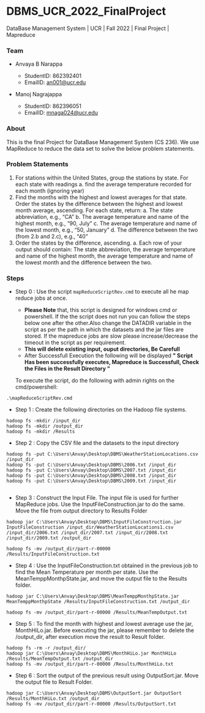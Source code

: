 # DBMS_UCR_2022_FinalProject 
DataBase Management System | UCR | Fall 2022 | Final Project | Mapreduce 

### Team 
  - Anvaya B Narappa 
     - StudentID: 862392401 
     - EmailID: an001@ucr.edu
  
  - Manoj Nagrajappa  
     - StudentID: 862396051 
     - EmailID: mnaga024@ucr.edu 

### About 

This is the final Project for DataBase Management System (CS 236). We use MapReduce to reduce the data set to solve the below problem statements. 

### Problem Statements 

1.	For stations within the United States, group the stations by state. For each state with readings
a.	find the average temperature recorded for each month (ignoring year)
2.	Find the months with the highest and lowest averages for that state. Order the states by the difference between the highest and lowest month average, ascending.
For each state, return:
a.	The state abbreviation, e.g., “CA”
b.	The average temperature and name of the highest month, e.g., “90, July”
c.	The average temperature and name of the lowest month, e.g., “50, January”
d.	The difference between the two (from 2.b and 2.c), e.g., “40”
3.	Order the states by the difference, ascending. 
a.	Each row of your output should contain: The state abbreviation, the average temperature and name of the highest month, the average temperature and name of the lowest month and the difference between the two.

### Steps
- Step 0 : Use the script ```mapReduceScriptRev.cmd``` to execute all he map reduce jobs at once.

  - **Please Note** that, this script is designed for windows cmd or powershell. If the the script does not run you can follow the steps below one after the other.Also    change the DATADIR variable in the script as per the path in which the datasets and the jar files are stored. If the mapreduce jobs are slow please increase/decrease the timeout in the script as per requirement. 
  - **This will delete existing input, ouput directories, Be Carefull**
  - After Successfull Execution the following will be displayed **" Script Has been successfully executes, Mapreduce is Successfull, Check the Files in the Result Directory "**
  
  To execute the script, do the following with admin rights on the cmd/powershell:
```
.\mapReduceScriptRev.cmd

```
   
  
- Step 1 : Create the following directories on the Hadoop file systems.

```
hadoop fs -mkdir /input_dir
hadoop fs -mkdir /output_dir
hadoop fs -mkdir /Results

```

- Step 2 : Copy the CSV file and the datasets to the input directory 

```
hadoop fs -put C:\Users\Anvay\Desktop\DBMS\WeatherStationLocations.csv /input_dir 
hadoop fs -put C:\Users\Anvay\Desktop\DBMS\2006.txt /input_dir 
hadoop fs -put C:\Users\Anvay\Desktop\DBMS\2007.txt /input_dir 
hadoop fs -put C:\Users\Anvay\Desktop\DBMS\2008.txt /input_dir 
hadoop fs -put C:\Users\Anvay\Desktop\DBMS\2009.txt /input_dir 
  
```
- Step 3 : Construct the Input File. The input file is used for further MapReduce jobs. Use the InputFileConstruction.jar to do the same. Move the file from output directory to Results Folder
```
hadoop jar C:\Users\Anvay\Desktop\DBMS\InputFileConstruction.jar InputFileConstruction /input_dir/WeatherStationLocations1.csv /input_dir/2006.txt /input_dir/2007.txt /input_dir/2008.txt /input_dir/2009.txt /output_dir

hadoop fs -mv /output_dir/part-r-00000 /Results/InputFileConstruction.txt
```

- Step 4 : Use the InputFileConstruction.txt obtained in the previous job to find the Mean Temperature per month per state. Use the MeanTemppMonthpState.jar, and move the output file to the Results folder. 

```
hadoop jar C:\Users\Anvay\Desktop\DBMS\MeanTemppMonthpState.jar MeanTemppMonthpState /Results/InputFileConstruction.txt /output_dir

hadoop fs -mv /output_dir/part-r-00000 /Results/MeanTempOutput.txt

```

- Step 5 : To find the month with highest and lowest average use the jar, MonthHiLo.jar. Before executing the jar, please remember to delete the /output_dir, after execution move the result to Result folder. 

```
hadoop fs -rm -r /output_dir/
hadoop jar C:\Users\Anvay\Desktop\DBMS\MonthHiLo.jar MonthHiLo /Results/MeanTempOutput.txt /output_dir
hadoop fs -mv /output_dir/part-r-00000 /Results/MonthHiLo.txt

```

- Step 6 : Sort the output of the previous result using OutputSort.jar. Move the output file to Result Folder. 

```
hadoop jar C:\Users\Anvay\Desktop\DBMS\OutputSort.jar OutputSort /Results/MonthHiLo.txt /output_dir
hadoop fs -mv /output_dir/part-r-00000 /Results/OutputSort.txt 

```


